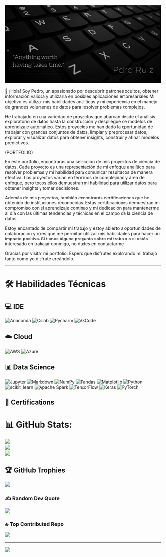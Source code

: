 ![](https://github.com/pdro-ruiz/pdro-ruiz/blob/main/pdro_ruiz.jpg)

👋 ¡Hola! 
Soy Pedro, un apasionado por descubrir patrones ocultos, obtener información valiosa y utilizarla en posibles aplicaciones empresariales
Mi objetivo es utilizar mis habilidades analíticas y mi experiencia en el manejo de grandes volumenes de datos para resolver problemas complejos.

He trabajado en una variedad de proyectos que abarcan desde el análisis exploratorio de datos hasta la construcción y despliegue de modelos de aprendizaje automático. Estos proyectos me han dado la oportunidad de trabajar con grandes conjuntos de datos, limpiar y preprocesar datos, explorar y visualizar datos para obtener insights, construir y afinar modelos predictivos.

(PORTFOLIO)

En este portfolio, encontrarás una selección de mis proyectos de ciencia de datos. Cada proyecto es una representación de mi enfoque analítico para resolver problemas y mi habilidad para comunicar resultados de manera efectiva. Los proyectos varían en términos de complejidad y área de enfoque, pero todos ellos demuestran mi habilidad para utilizar datos para obtener insights y tomar decisiones.

Además de mis proyectos, también encontrarás certificaciones que he obtenido de instituciones reconocidas. 
Estas certificaciones demuestran mi compromiso con el aprendizaje continuo y mi dedicación para mantenerme al día con las últimas tendencias y técnicas en el campo de la ciencia de datos.

Estoy encantado de compartir mi trabajo y estoy abierto a oportunidades de colaboración y roles que me permitan utilizar mis habilidades para hacer un impacto positivo. 
Si tienes alguna pregunta sobre mi trabajo o si estás interesado en trabajar conmigo, no dudes en contactarme.

Gracias por visitar mi portfolio. Espero que disfrutes explorando mi trabajo tanto como yo disfruté creándolo.

---

# 🛠️ Habilidades Técnicas

## 💻 IDE
![Anaconda](https://img.shields.io/badge/Anaconda-%2344A833.svg?style=for-the-badge&logo=anaconda&logoColor=white) ![Colab](	https://img.shields.io/badge/Colab-F9AB00?style=for-the-badge&logo=googlecolab&color=525252) ![Pycharm](https://img.shields.io/badge/PyCharm-000000.svg?&style=for-the-badge&logo=PyCharm&logoColor=white) ![VSCode](https://img.shields.io/badge/VSCode-0078D4?style=for-the-badge&logo=visual%20studio%20code&logoColor=white)

## ☁️ Cloud
![AWS](https://img.shields.io/badge/AWS-%23FF9900.svg?style=for-the-badge&logo=amazon-aws&logoColor=white) ![Azure](https://img.shields.io/badge/azure-%230072C6.svg?style=for-the-badge&logo=microsoftazure&logoColor=white) 

## 📊 Data Science
![Jupyter](https://img.shields.io/badge/Jupyter-F37626.svg?&style=for-the-badge&logo=Jupyter&logoColor=white) ![Markdown](https://img.shields.io/badge/markdown-%23000000.svg?style=for-the-badge&logo=markdown&logoColor=white) ![NumPy](https://img.shields.io/badge/numpy-%23013243.svg?style=for-the-badge&logo=numpy&logoColor=white) ![Pandas](https://img.shields.io/badge/pandas-%23150458.svg?style=for-the-badge&logo=pandas&logoColor=white) ![Matplotlib](https://img.shields.io/badge/Matplotlib-%23ffffff.svg?style=for-the-badge&logo=Matplotlib&logoColor=black) ![Python](https://img.shields.io/badge/Python-FFD43B?style=for-the-badge&logo=python&logoColor=blue) ![scikit_learn](https://img.shields.io/badge/scikit_learn-F7931E?style=for-the-badge&logo=scikit-learn&logoColor=white)  ![Apache Spark](https://img.shields.io/badge/Apache%20Spark-FDEE21?style=for-the-badge&logo=apachespark&logoColor=black) ![TensorFlow](https://img.shields.io/badge/TensorFlow-%23FF6F00.svg?style=for-the-badge&logo=TensorFlow&logoColor=white) ![Keras](https://img.shields.io/badge/Keras-%23D00000.svg?style=for-the-badge&logo=Keras&logoColor=white) ![PyTorch](https://img.shields.io/badge/PyTorch-%23EE4C2C.svg?style=for-the-badge&logo=PyTorch&logoColor=white) 

## 📜 Certifications




# 📊 GitHub Stats:
![](https://github-readme-stats.vercel.app/api?username=Pdro-Ruiz&theme=dark&hide_border=true&include_all_commits=true&count_private=false)<br/>
![](https://github-readme-streak-stats.herokuapp.com/?user=Pdro-Ruiz&theme=dark&hide_border=true)<br/>
![](https://github-readme-stats.vercel.app/api/top-langs/?username=Pdro-Ruiz&theme=dark&hide_border=true&include_all_commits=true&count_private=false&layout=compact)

## 🏆 GitHub Trophies
![](https://github-profile-trophy.vercel.app/?username=Pdro-Ruiz&theme=flat&no-frame=true&no-bg=false&margin-w=4)

### ✍️ Random Dev Quote
![](https://quotes-github-readme.vercel.app/api?type=horizontal&theme=dark)

### 🔝 Top Contributed Repo
![](https://github-contributor-stats.vercel.app/api?username=Pdro-Ruiz&limit=5&theme=dark&combine_all_yearly_contributions=true)

---
[![](https://visitcount.itsvg.in/api?id=Pdro-Ruiz&icon=3&color=12)](https://visitcount.itsvg.in)
